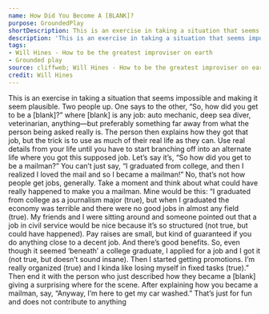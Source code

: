 ```yaml
---
name: How Did You Become A [BLANK]?
purpose: GroundedPlay
shortDescription: This is an exercise in taking a situation that seems impossible and making it seem plausible. Two people up.
description: 'This is an exercise in taking a situation that seems impossible and making it seem plausible. Two people up. One says to the other, “So, how did you get to be a [blank]?” where [blank] is any job: auto mechanic, deep sea diver, veterinarian, anything—but preferably something far away from what the person being asked really is.'
tags:
- Will Hines - How to be the greatest improviser on earth
- Grounded play
source: cliffweb; Will Hines - How to be the greatest improviser on earth
credit: Will Hines
---
```


This is an exercise in taking a situation that seems impossible and making it seem plausible.
Two people up. One says to the other, “So, how did you get to be a [blank]?” where [blank] is any job: auto mechanic, deep sea diver, veterinarian, anything—but preferably something far away from what the person being asked really is.
The person then explains how they got that job, but the trick is to use as much of their real life as they can. Use real details from your life until you have to start branching off into an alternate life where you got this supposed job.
Let’s say it’s, “So how did you get to be a mailman?” You can’t just say, “I graduated from college, and then I realized I loved the mail and so I became a mailman!” No, that’s not how people get jobs, generally.
Take a moment and think about what could have really happened to make you a mailman.
Mine would be this: “I graduated from college as a journalism major (true), but when I graduated the economy was terrible and there were no good jobs in almost any field (true). My friends and I were sitting around and someone pointed out that a job in civil service would be nice because it’s so structured (not true, but could have happened). Pay raises are small, but kind of guaranteed if you do anything close to a decent job. And there’s good benefits. So, even though it seemed ‘beneath’ a college graduate, I applied for a job and I got it (not true, but doesn’t sound insane). Then I started getting promotions. I’m really organized (true) and I kinda like losing myself in fixed tasks (true).”
Then end it with the person who just described how they became a [blank] giving a surprising where for the scene. After explaining how you became a mailman, say, “Anyway, I’m here to get my car washed.” That’s just for fun and does not contribute to anything
